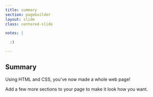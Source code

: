 ```yaml
---
title: summary
section: pagebuilder
layout: slide
class: centered-slide

notes: |

  :)

---
```


## Summary

Using HTML and CSS, you've now made a whole web page!

Add a few more sections to your page to make it look how you want.
